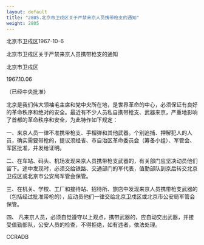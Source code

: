 ```yaml
---
layout: default
title: "2805.北京市卫戍区关于严禁来京人员携带枪支的通知"
weight: 2805
---
```


北京市卫戍区1967-10-6

北京市卫戍区关于严禁来京人员携带枪支的通知

北京市卫戍区

1967.10.06

（已经中央批准）

北京是我们伟大领袖毛主席和党中央所在地，是世界革命的中心，必须保证有良好的革命秩序和绝对的安全。最近有不少人员私自携带枪支、武器来京，严重地影响了首都的革命秩序和安全，为此特作如下规定：

一、来京人员一律不准携带枪支、手榴弹和其他武器。个别追捕、押解犯人的人员，确实需要带枪的，提议须经省、市自治区革命委员会（筹备小组）、军管会、军区批准，并发给证明。

二、在车站、码头、机场发现来京人员携带枪支武器的，有关部门应坚决动员他们留下。途中发现时，必须交给铁路、交通部门的军代表，值勤部队到京后转交北京卫戍区或北京市公安局军管会保管。

三、在机关、学校、工厂和接待站、招待所、旅店中发现来京人员携带枪支武器的（包括经过批准带枪的），应动员他们一律交给北京卫戍区或北京市公安局军管会保管。

四、 凡来京人员，必须自觉遵守以上观点，携带武器的，应自动交出武器，并接受值勤部队，公安人员的检查，不得拒绝，如有违者，依法处理。

CCRADB


